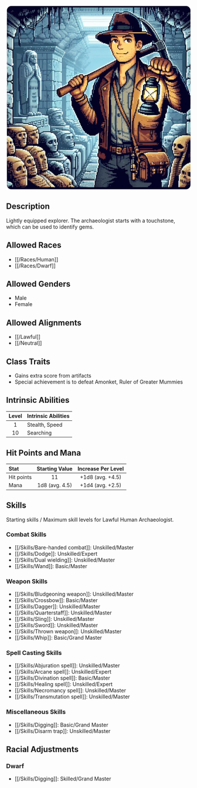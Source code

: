 ![Archaeologist](/uploads/Roles/Archaeologist/archaeologist.webp)

## Description

Lightly equipped explorer. The archaeologist starts with a touchstone, which can be used to identify gems.

## Allowed Races

- [[/Races/Human]]
- [[/Races/Dwarf]]

## Allowed Genders

- Male
- Female

## Allowed Alignments

- [[/Lawful]]
- [[/Neutral]]

## Class Traits

- Gains extra score from artifacts
- Special achievement is to defeat Amonket, Ruler of Greater Mummies

## Intrinsic Abilities

| Level | Intrinsic Abilities |
| :---: | :--------- |
| 1 | Stealth, Speed |
| 10 | Searching |

## Hit Points and Mana

| Stat | Starting Value | Increase Per Level |
| :--- | :------------: | :----------------: |
| Hit points | 11 | +1d8 (avg. +4.5) |
| Mana | 1d8 (avg. 4.5) | +1d4 (avg. +2.5) |

## Skills

Starting skills / Maximum skill levels for Lawful Human Archaeologist. 

### Combat Skills                                     

* [[/Skills/Bare-handed combat]]: Unskilled/Master
* [[/Skills/Dodge]]: Unskilled/Expert
* [[/Skills/Dual wielding]]: Unskilled/Master      
* [[/Skills/Wand]]: Basic/Master      

### Weapon Skills                                     

* [[/Skills/Bludgeoning weapon]]: Unskilled/Master      
* [[/Skills/Crossbow]]: Basic/Master      
* [[/Skills/Dagger]]: Unskilled/Master      
* [[/Skills/Quarterstaff]]: Unskilled/Master      
* [[/Skills/Sling]]: Unskilled/Master      
* [[/Skills/Sword]]: Unskilled/Master      
* [[/Skills/Thrown weapon]]: Unskilled/Master
* [[/Skills/Whip]]: Basic/Grand Master

### Spell Casting Skills                              

* [[/Skills/Abjuration spell]]: Unskilled/Master      
* [[/Skills/Arcane spell]]: Unskilled/Expert      
* [[/Skills/Divination spell]]: Basic/Master      
* [[/Skills/Healing spell]]: Unskilled/Expert      
* [[/Skills/Necromancy spell]]: Unskilled/Master      
* [[/Skills/Transmutation spell]]: Unskilled/Master      

### Miscellaneous Skills                                 

* [[/Skills/Digging]]: Basic/Grand Master
* [[/Skills/Disarm trap]]: Unskilled/Master

## Racial Adjustments

### Dwarf

- [[/Skills/Digging]]: Skilled/Grand Master